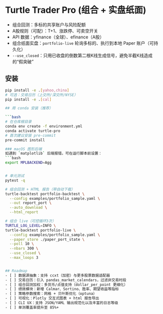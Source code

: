 # Turtle Trader Pro (组合 + 实盘纸面)

- 组合回测：多标的共享账户与风险配额  
- A股规则（可配）：T+1、涨跌停、可卖空开关  
- API 数据：yfinance（全球）、efinance（A股）  
- 组合纸面实盘：`portfolio-live` 轮询多标的、执行到本地 Paper 账户（可持久化）  
- `--use_closed`：只用已收盘的倒数第二根K线生成信号，避免半截K线造成的“假突破”

## 安装
```bash
pip install -e .[yahoo,china]
# 可选：交易日历（上交所/深交所/NYSE）
pip install -e .[cal]

## 用 conda 安装（推荐）

```bash
# 在仓库根目录
conda env create -f environment.yml
conda activate turtle-pro
# 首次建议安装 pre-commit
pre-commit install

### macOS 图形后端
如遇到 `matplotlib` 后端报错，可在运行脚本前设置：
```bash
export MPLBACKEND=Agg


# 单元测试
pytest -q

# 组合回测 + HTML 报告（带自动下载）
turtle-backtest portfolio-backtest \
  --config examples/portfolio_sample.yaml \
  --out report_port \
  --auto_download \
  --html_report

# 组合 live（可控循环3次）
TURTLE_LOG_LEVEL=INFO \
turtle-backtest portfolio-live \
  --config examples/portfolio_sample.yaml \
  --paper_store ./paper_port_state \
  --poll 10 \
  --nbars 300 \
  --use_closed \
  --max_loops 3


## Roadmap
- [ ] 数据源抽象：支持 ccxt（加密）与更多股票数据适配器
- [ ] 交易日历：引入 pandas_market_calendars，过滤非交易时段
- [ ] 组合回测加权：多货币/点值支持（dollar_per_point 更细化）
- [ ] 绩效模块：新增 Calmar、Sortino、胜率、期望收益等指标
- [ ] 策略参数搜索：网格 + 贝叶斯优化（optuna）
- [ ] 可视化：Plotly 交互式图表 + html 报告导出
- [ ] CLI UX：支持 JSON/YAML 输出规范化以及丰富的日志等级
- [ ] 单测覆盖率提升至 85%+





